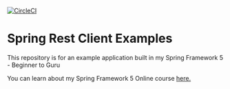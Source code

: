 [![CircleCI](https://circleci.com/gh/WenyuZhu/spring-rest-client-examples/tree/master.svg?style=svg)](https://circleci.com/gh/WenyuZhu/spring-rest-client-examples/tree/master)
# Spring Rest Client Examples

This repository is for an example application built in my Spring Framework 5 - Beginner to Guru

You can learn about my Spring Framework 5 Online course [here.](http://courses.springframework.guru/p/spring-framework-5-begginer-to-guru/?product_id=363173)
